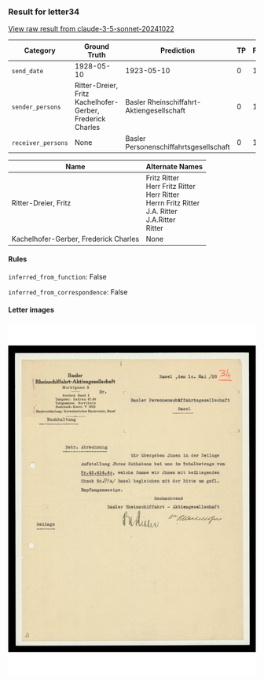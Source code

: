 ### Result for letter34
[View raw result from claude-3-5-sonnet-20241022](https://github.com/RISE-UNIBAS/humanities_data_benchmark/blob/main/results/2025-04-01/T18/request_T18_letter34.json)

| Category          | Ground Truth | Prediction | TP | FP | FN |
|------------------|--------------|------------|----|----|----|
| `send_date`        | 1928-05-10 | 1923-05-10 | 0 | 1 | 1 |
| `sender_persons`  | Ritter-Dreier, Fritz<br>Kachelhofer-Gerber, Frederick Charles | Basler Rheinschiffahrt-Aktiengesellschaft | 0 | 1 | 2 |
| `receiver_persons` | None | Basler Personenschiffahrtsgesellschaft | 0 | 1 | 0 |

| Name | Alternate Names |
| --- | --- |
| Ritter-Dreier, Fritz | Fritz Ritter<br>Herr Fritz Ritter<br>Herr Ritter<br>Herrn Fritz Ritter<br>J.A. Ritter<br>J.A.Ritter<br>Ritter |
| Kachelhofer-Gerber, Frederick Charles | None |

#### Rules
`inferred_from_function`: False

`inferred_from_correspondence`: False

#### Letter images

<img src="https://github.com/RISE-UNIBAS/humanities_data_benchmark/blob/main/benchmarks/metadata_extraction/images/letter34_p1.jpg?raw=true" alt="letter34_p1.jpg" width="800px">